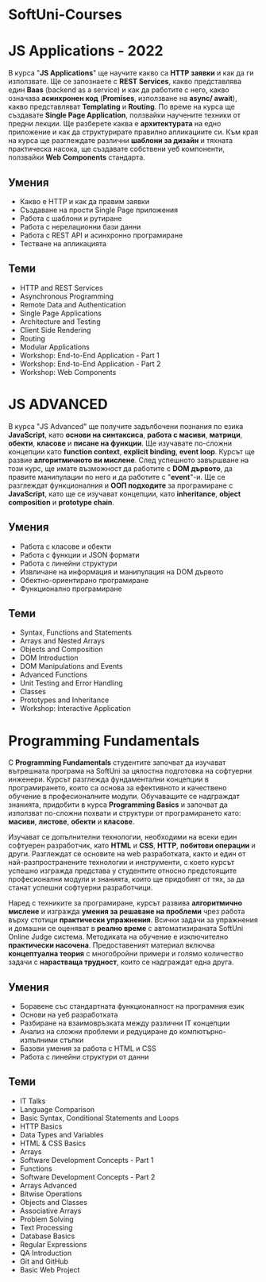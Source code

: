 # SoftUni-Courses 

# JS Applications - 2022

В курса "**JS Applications**" ще научите какво сa **HTTP заявки** и как да ги използвате. Ще се запознаете с **REST Services**, какво представлява един **Baas** (backend as a service) и как да работите с него, какво означава **асинхронен код** (**Promises**, използване на **async/ await**), какво представляват **Templating** и **Routing**. По време на курса ще създавате **Single Page Application**, ползвайки научените техники от предни лекции. Ще разберете каква е **архитектурата** на едно приложение и как да структурирате правилно апликациите си. Към края на курса ще разглеждате различни **шаблони за дизайн** и тяхната практическа насока, ще създавате собствени уеб компоненти, ползвайки **Web Components** стандарта.

## Умения

- Какво е HTTP и как да правим заявки
- Създаване на прости Single Page приложения
- Работа с шаблони и рутиране
- Работа с нерелационни бази данни
- Работа с REST API и асинхронно програмиране
- Тестване на апликацията

## Теми

- HTTP and REST Services
- Asynchronous Programming
- Remote Data and Authentication
- Single Page Applications
- Architecture and Testing
- Client Side Rendering
- Routing
- Modular Applications
- Workshop: End-to-End Application - Part 1
- Workshop: End-to-End Application - Part 2
- Workshop: Web Components


# JS ADVANCED

В курса "JS Advanced" ще получите задълбочени познания по езика **JavaScript**, като **основи на синтаксиса**, **работа с масиви**, **матрици**, **обекти**, **класове** и **писане на функции**. Ще изучавате по-сложни концепции като **function context**, **explicit binding**, **event loop**. Курсът ще развие **алгоритмичното ви мислене**. След успешното завършване на този курс, ще имате възможност да работите с **DOM дървото**, да правите манипулации по него и да работите с "**event**"-и. Ще се разглеждат функционалния и **ООП подходите** за програмиране с **JavaScript**, като ще се изучават концепции, като **inheritance**, **object composition** и **prototype chain**.

## Умения

- Работа с класове и обекти
- Работа с функции и JSON формати
- Работа с линейни структури
- Извличане на информация и манипулация на DOM дървото
- Обектно-ориентирано програмиране
- Функционално програмиране

## Теми

- Syntax, Functions and Statements
- Arrays and Nested Arrays
- Objects and Composition
- DOM Introduction
- DOM Manipulations and Events
- Advanced Functions
- Unit Testing and Error Handling
- Classes
- Prototypes and Inheritance
- Workshop: Interactive Application

# Programming Fundamentals

С **Programming Fundamentals** студентите започват да изучават вътрешната програма на SoftUni за цялостна подготовка на софтуерни инженери. Курсът разглежда фундаментални концепции в програмирането, които са основа за ефективното и качествено обучение в професионалните модули. Обучаващите се надграждат знанията, придобити в курса **Programming Basics** и започват да използват по-сложни похвати и структури от програмирането като: **масиви**, **листове**, **обекти** и **класове**.

Изучават се допълнителни технологии, необходими на всеки един софтуерен разработчик, като **HTML** и **CSS**, **HTTP**, **побитови операции** и други. Разглеждат се основите на web разработката, както и един от най-разпространените технологии и инструменти, с което курсът успешно изгражда представа у студентите относно предстоящите професионални модули и знанията, които ще придобият от тях, за да станат успешни софтуерни разработчици.

Наред с техниките за програмиране, курсът развива **алгоритмично мислене** и изгражда **умения за решаване на проблеми** чрез работа върху стотици **практически упражнения**. Всички задачи за упражнения и домашни се оценяват в **реално време** с автоматизираната SoftUni Online Judge система. Методиката на обучение е изключително **практически насочена**. Предоставеният материал включва **концептуална теория** с многобройни примери и голямо количество задачи с **нарастваща трудност**, които се надграждат една друга.

## Умения

- Боравене със стандартната функционалност на програмния език
- Основи на уеб разработката
- Разбиране на взаимовръзката между различни IT концепции
- Анализ на сложни проблеми и редуциране до компютърно-изпълними стъпки
- Базови умения за работа с HTML и CSS
- Работа с линейни структури от данни

## Теми

- IT Talks
- Language Comparison
- Basic Syntax, Conditional Statements and Loops
- HTTP Basics
- Data Types and Variables
- HTML & CSS Basics
- Arrays
- Software Development Concepts - Part 1
- Functions
- Software Development Concepts - Part 2
- Arrays Advanced
- Bitwise Operations
- Objects and Classes
- Associative Arrays
- Problem Solving
- Text Processing
- Database Basics
- Regular Expressions
- QA Introduction
- Git and GitHub
- Basic Web Project
